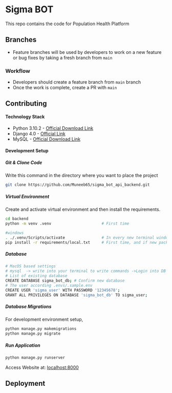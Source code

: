 # Sigma BOT #
This repo contains the code for Population Health Platform

## Branches

* Feature branches will be used by developers to work on a new feature or bug fixes by taking a fresh branch from `main`

### Workflow
* Developers should create a feature branch from `main` branch
* Once the work is complete, create a PR with `main`


## Contributing

#### Technology Stack
* Python 3.10.2 - [Official Download Link](https://www.python.org/downloads/)
* Django 4.0 - [Official Link](https://www.djangoproject.com/)
* MySQL - [Official Download Link](https://www.mysql.com/downloads/)


#### Development Setup
##### Git & Clone Code
Write this command in the directory where you want to place the project 

```bash
git clone https://github.com/Muneeb65/sigma_bot_api_backend.git
```

##### Virtual Environment
Create and activate virtual environment and then install the requirements. 
```bash
cd backend
python -m venv .venv                      # First time

#windows
. ./.venv/Scripts/activate                # In every new terminal window
pip install -r requirements/local.txt     # First time, and if new package is added
```

##### Database 
```bash
# MacOS based settings
# mysql  -> write into your terminal to write commands ->Login into DB user
# List of existing database
CREATE DATABASE sigma_bot_db; # Confirm new database 
# The user according .envs/.sample.env
CREATE USER 'sigma_user' WITH PASSWORD '12345678';
GRANT ALL PRIVILEGES ON DATABASE 'sigma_bot_db' TO sigma_user;
```

##### Database Migrations
For development environment setup,

```bash
python manage.py makemigrations
python manage.py migrate
```

##### Run Application
```bash
python manage.py runserver
```

Access Website at: [localhost:8000](localhost:8000)

## Deployment

